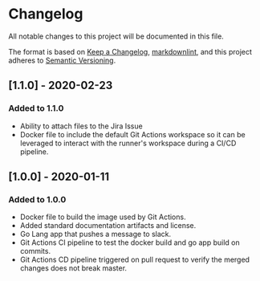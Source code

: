 # Changelog

All notable changes to this project will be documented in this file.

The format is based on [Keep a Changelog](https://keepachangelog.com/en/1.0.0/),
[markdownlint](https://dlaa.me/markdownlint/),
and this project adheres to [Semantic Versioning](https://semver.org/spec/v2.0.0.html).


## [1.1.0] - 2020-02-23

### Added to 1.1.0

- Ability to attach files to the Jira Issue
- Docker file to include the default Git Actions workspace so it can be leveraged to interact with the runner's workspace during a CI/CD pipeline.

## [1.0.0] - 2020-01-11

### Added to 1.0.0

- Docker file to build the image used by Git Actions.
- Added standard documentation artifacts and license.
- Go Lang app that pushes a message to slack.
- Git Actions CI pipeline to test the docker build and go app build on commits.
- Git Actions CD pipeline triggered on pull request to verify the merged changes does not break master.
